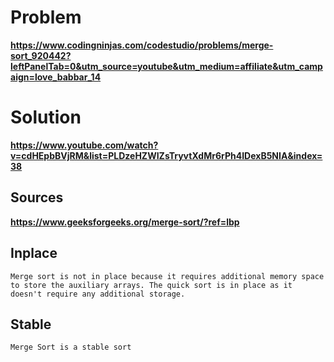 # Problem

**https://www.codingninjas.com/codestudio/problems/merge-sort_920442?leftPanelTab=0&utm_source=youtube&utm_medium=affiliate&utm_campaign=love_babbar_14**

# Solution

**https://www.youtube.com/watch?v=cdHEpbBVjRM&list=PLDzeHZWIZsTryvtXdMr6rPh4IDexB5NIA&index=38**

## Sources

**https://www.geeksforgeeks.org/merge-sort/?ref=lbp**

## Inplace

`Merge sort is not in place because it requires additional memory space to store the auxiliary arrays. The quick sort is in place as it doesn't require any additional storage.`

## Stable

`Merge Sort is a stable sort`
